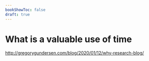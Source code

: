 ```yaml
---
bookShowToc: false
draft: true
---
```



# What is a valuable use of time

http://gregorygundersen.com/blog/2020/01/12/why-research-blog/


